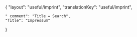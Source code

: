 {
    "layout": "useful/imprint",
	"translationKey": "useful/imprint",

    "_comment": "Title = Search", 
    "Title": "Impressum"
}